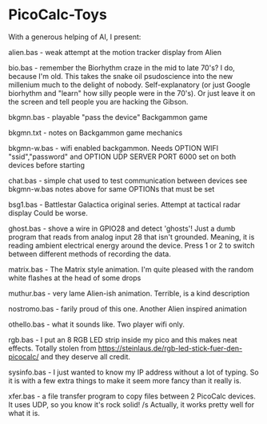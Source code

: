 # PicoCalc-Toys

With a generous helping of AI, I present:

alien.bas - weak attempt at the motion tracker display from Alien

bio.bas - remember the Biorhythm craze in the mid to late 70's?   I do,
because I'm old. This takes the snake oil psudoscience into the new 
millenium much to the delight of nobody.  Self-explanatory (or just 
Google biorhythm and "learn" how silly people were in the 70's).
Or just leave it on the screen and tell people you are hacking the Gibson.

bkgmn.bas - playable "pass the device" Backgammon game

bkgmn.txt - notes on Backgammon game mechanics

bkgmn-w.bas - wifi enabled backgammon.  Needs OPTION WIFI "ssid","password" 
and OPTION UDP SERVER PORT 6000
set on both devices before starting

chat.bas - simple chat used to test communication between devices
see bkgmn-w.bas notes above for same OPTIONs that must be set

bsg1.bas - Battlestar Galactica original series.  Attempt at tactical radar display
Could be worse.

ghost.bas - shove a wire in GPIO28 and detect 'ghosts'!  Just a dumb program that 
reads from analog input 28 that isn't grounded.  Meaning, it is reading ambient 
electrical energy around the device.  Press 1 or 2 to switch between different
methods of recording the data.

matrix.bas - The Matrix style animation.  I'm quite pleased with the random white
flashes at the head of some drops

muthur.bas - very lame Alien-ish animation.  Terrible, is a kind description

nostromo.bas - farily proud of this one.  Another Alien inspired animation

othello.bas - what it sounds like.  Two player wifi only.

rgb.bas - I put an 8 RGB LED strip inside my pico and this makes neat effects.
Totally stolen from https://steinlaus.de/rgb-led-stick-fuer-den-picocalc/ and 
they deserve all credit.

sysinfo.bas - I just wanted to know my IP address without a lot of typing.  So 
it is with a few extra things to make it seem more fancy than it really is.

xfer.bas - a file transfer program to copy files between 2 PicoCalc devices.
It uses UDP, so you know it's rock solid!  /s  Actually, it works pretty
well for what it is.
